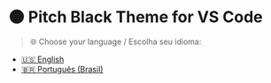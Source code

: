 # 🌑 Pitch Black Theme for VS Code

> 🌐 Choose your language / Escolha seu idioma:

- [🇺🇸 English](README.en.md)
- [🇧🇷 Português (Brasil)](README.pt-br.md)
